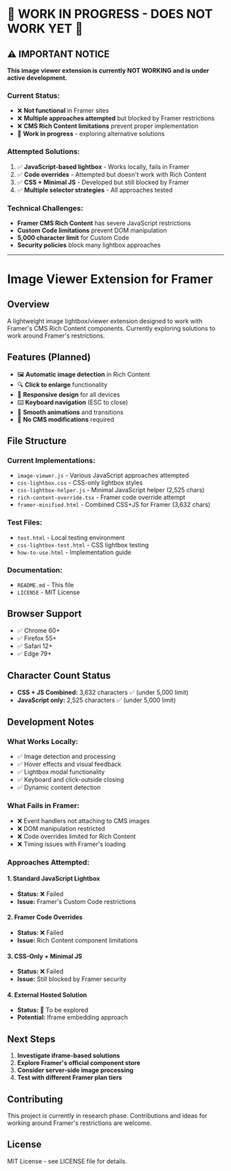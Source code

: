 # 🚨 **WORK IN PROGRESS - DOES NOT WORK YET** 🚨

## ⚠️ **IMPORTANT NOTICE**

**This image viewer extension is currently NOT WORKING and is under active development.**

### **Current Status:**
- ❌ **Not functional** in Framer sites
- ❌ **Multiple approaches attempted** but blocked by Framer restrictions
- ❌ **CMS Rich Content limitations** prevent proper implementation
- 🔄 **Work in progress** - exploring alternative solutions

### **Attempted Solutions:**
1. ✅ **JavaScript-based lightbox** - Works locally, fails in Framer
2. ✅ **Code overrides** - Attempted but doesn't work with Rich Content
3. ✅ **CSS + Minimal JS** - Developed but still blocked by Framer
4. ✅ **Multiple selector strategies** - All approaches tested

### **Technical Challenges:**
- **Framer CMS Rich Content** has severe JavaScript restrictions
- **Custom Code limitations** prevent DOM manipulation
- **5,000 character limit** for Custom Code
- **Security policies** block many lightbox approaches

---

# Image Viewer Extension for Framer

## Overview
A lightweight image lightbox/viewer extension designed to work with Framer's CMS Rich Content components. Currently exploring solutions to work around Framer's restrictions.

## Features (Planned)
- 🖼️ **Automatic image detection** in Rich Content
- 🔍 **Click to enlarge** functionality  
- 📱 **Responsive design** for all devices
- ⌨️ **Keyboard navigation** (ESC to close)
- 🎨 **Smooth animations** and transitions
- 🚫 **No CMS modifications** required

## File Structure

### **Current Implementations:**
- `image-viewer.js` - Various JavaScript approaches attempted
- `css-lightbox.css` - CSS-only lightbox styles
- `css-lightbox-helper.js` - Minimal JavaScript helper (2,525 chars)
- `rich-content-override.tsx` - Framer code override attempt
- `framer-minified.html` - Combined CSS+JS for Framer (3,632 chars)

### **Test Files:**
- `test.html` - Local testing environment
- `css-lightbox-test.html` - CSS lightbox testing
- `how-to-use.html` - Implementation guide

### **Documentation:**
- `README.md` - This file
- `LICENSE` - MIT License

## Browser Support
- ✅ Chrome 60+
- ✅ Firefox 55+
- ✅ Safari 12+
- ✅ Edge 79+

## Character Count Status
- **CSS + JS Combined:** 3,632 characters ✅ (under 5,000 limit)
- **JavaScript only:** 2,525 characters ✅ (under 5,000 limit)

## Development Notes

### **What Works Locally:**
- ✅ Image detection and processing
- ✅ Hover effects and visual feedback
- ✅ Lightbox modal functionality
- ✅ Keyboard and click-outside closing
- ✅ Dynamic content detection

### **What Fails in Framer:**
- ❌ Event handlers not attaching to CMS images
- ❌ DOM manipulation restricted
- ❌ Code overrides limited for Rich Content
- ❌ Timing issues with Framer's loading

### **Approaches Attempted:**

#### **1. Standard JavaScript Lightbox**
- **Status:** ❌ Failed
- **Issue:** Framer's Custom Code restrictions

#### **2. Framer Code Overrides**  
- **Status:** ❌ Failed
- **Issue:** Rich Content component limitations

#### **3. CSS-Only + Minimal JS**
- **Status:** ❌ Failed  
- **Issue:** Still blocked by Framer security

#### **4. External Hosted Solution**
- **Status:** 🔄 To be explored
- **Potential:** Iframe embedding approach

## Next Steps
1. **Investigate iframe-based solutions**
2. **Explore Framer's official component store**
3. **Consider server-side image processing**
4. **Test with different Framer plan tiers**

## Contributing
This project is currently in research phase. Contributions and ideas for working around Framer's restrictions are welcome.

## License
MIT License - see LICENSE file for details. 